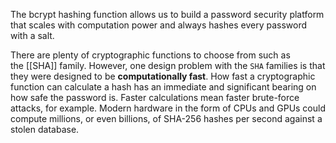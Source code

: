 The bcrypt hashing function allows us to build a password security platform that scales with computation power and always hashes every password with a salt.

There are plenty of cryptographic functions to choose from such as the [[SHA]] family. However, one design problem with the `SHA` families is that they were designed to be **computationally fast**. How fast a cryptographic function can calculate a hash has an immediate and significant bearing on how safe the password is. Faster calculations mean faster brute-force attacks, for example. Modern hardware in the form of CPUs and GPUs could compute millions, or even billions, of SHA-256 hashes per second against a stolen database.




